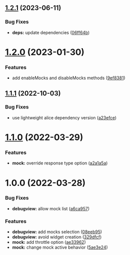 ## [1.2.1](https://github.com/ohanqo/debugview-flutter/compare/v1.2.0...v1.2.1) (2023-06-11)


### Bug Fixes

* **deps:** update dependencies ([06ff64b](https://github.com/ohanqo/debugview-flutter/commit/06ff64bab497a161112cb28138f67ff54f6a6f83))

# [1.2.0](https://github.com/ohanqo/debugview-flutter/compare/v1.1.1...v1.2.0) (2023-01-30)


### Features

* add enableMocks and disableMocks methods ([9ef8381](https://github.com/ohanqo/debugview-flutter/commit/9ef8381480ee1703fcbc628a5a7b0993f3f660ae))

## [1.1.1](https://github.com/ohanqo/debugview-flutter/compare/v1.1.0...v1.1.1) (2022-10-03)


### Bug Fixes

* use lightweight alice dependency  version ([a23efce](https://github.com/ohanqo/debugview-flutter/commit/a23efce5f5da91f92a8b15e4feeaa26a1039af67))

# [1.1.0](https://github.com/ohanqo/debugview-flutter/compare/v1.0.0...v1.1.0) (2022-03-29)


### Features

* **mock:** override response type option ([a2a1a5a](https://github.com/ohanqo/debugview-flutter/commit/a2a1a5a3daee9a8bb23d123f337659e0da808066))

# 1.0.0 (2022-03-28)


### Bug Fixes

* **debugview:** allow mock list ([a6ca957](https://github.com/ohanqo/debugview-flutter/commit/a6ca9579a7e87eaacd768caf3dd02a22c82722f5))


### Features

* **debugview:** add mocks selection ([08eeb95](https://github.com/ohanqo/debugview-flutter/commit/08eeb95b145465e5eba10d5c31eb5bb4456f5bae))
* **debugview:** avoid widget creation ([329dfcf](https://github.com/ohanqo/debugview-flutter/commit/329dfcf97e228e17307a19f83153f96e9e24070a))
* **mock:** add throttle option ([ae33962](https://github.com/ohanqo/debugview-flutter/commit/ae33962059d0334e5dc844016762dfc83b0dc7d7))
* **mock:** change mock active behavior ([5ae3e24](https://github.com/ohanqo/debugview-flutter/commit/5ae3e24756ec3861535f2ac0e56dcfdecc1366e3))
